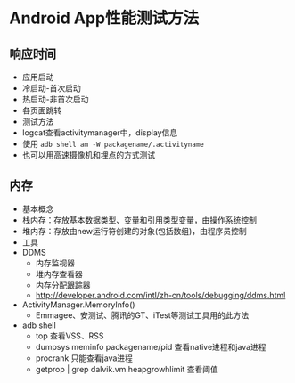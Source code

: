 # Android App性能测试方法

## 响应时间
  * 应用启动
   * 冷启动-首次启动
   * 热启动-非首次启动
  * 各页面跳转
  * 测试方法
   * logcat查看activitymanager中，display信息
   * 使用 ```adb shell am -W packagename/.activityname```
   * 也可以用高速摄像机和埋点的方式测试

## 内存
  * 基本概念
   * 栈内存：存放基本数据类型、变量和引用类型变量，由操作系统控制
   * 堆内存：存放由new运行符创建的对象(包括数组)，由程序员控制
  * 工具
   * DDMS
     * 内存监视器
     * 堆内存查看器
     * 内存分配跟踪器
     * http://developer.android.com/intl/zh-cn/tools/debugging/ddms.html
   * ActivityManager.MemoryInfo()
     * Emmagee、安测试、腾讯的GT、iTest等测试工具用的此方法
   * adb shell
     * top  查看VSS、RSS
     * dumpsys meminfo packagename/pid  查看native进程和java进程
     * procrank  只能查看java进程
     * getprop | grep dalvik.vm.heapgrowhlimit  查看阈值
